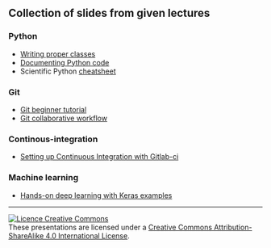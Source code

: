 ## Collection of slides from given lectures

### Python

- [Writing proper classes][pyt-cls]
- [Documenting Python code][pyt-doc]
- Scientific Python [cheatsheet][pyt-csh]

### Git

- [Git beginner tutorial][git-bas]
- [Git collaborative workflow][git-adv]

### Continous-integration

- [Setting up Continuous Integration with Gitlab-ci][gitl-ci]

### Machine learning 

- [Hands-on deep learning with Keras examples][kerasdl]

---

<a rel="license" href="http://creativecommons.org/licenses/by-sa/4.0/"><img alt="Licence Creative Commons" style="border-width:0" src="https://i.creativecommons.org/l/by-sa/4.0/88x31.png" /></a><br />These presentations are licensed under a  <a rel="license" href="http://creativecommons.org/licenses/by-sa/4.0/">Creative Commons Attribution-ShareAlike 4.0 International License</a>.



[pyt-cls]: https://aboucaud.github.io/slides/2016/python-classes
[pyt-doc]: https://aboucaud.github.io/slides/2016/python-docstrings
[pyt-csh]: https://aboucaud.github.io/slides/2016/python-cheatsheet
[git-bas]: https://aboucaud.github.io/slides/2017/git-tutorial
[git-adv]: https://aboucaud.github.io/slides/2017/git-advanced
[gitl-ci]: https://aboucaud.github.io/slides/2017/gitlab-ci
[kerasdl]: https://aboucaud.github.io/slides/2018/hands-on-deep-learning/

